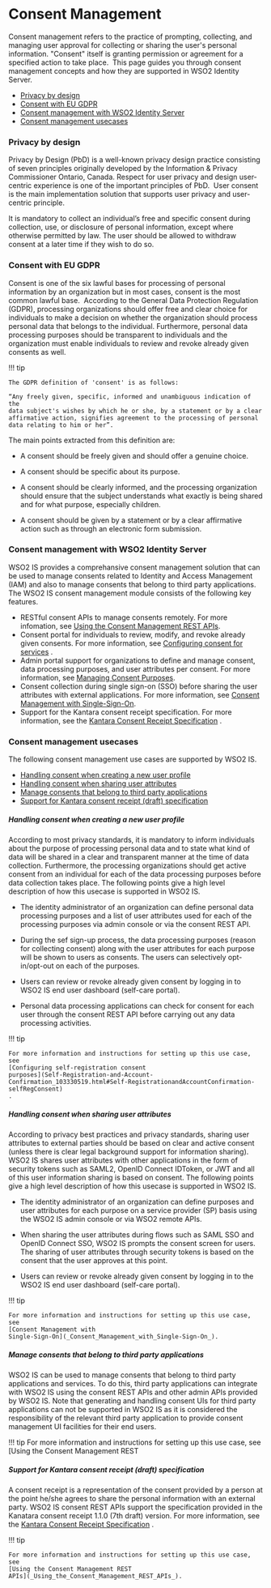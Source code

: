 # Consent Management

Consent management refers to the practice of prompting, collecting, and
managing user approval for collecting or sharing the user's personal
information. "Consent" itself is granting permission or agreement for a
specified action to take place.  This page guides you through consent
management concepts and how they are supported in WSO2 Identity Server.

-   [Privacy by design](#ConsentManagement-Privacybydesign)
-   [Consent with EU GDPR](#ConsentManagement-ConsentwithEUGDPR)
-   [Consent management with WSO2 Identity
    Server](#ConsentManagement-ConsentmanagementwithWSO2IdentityServer)
-   [Consent management
    usecases](#ConsentManagement-Consentmanagementusecases)

### Privacy by design

Privacy by Design (PbD) is a well-known privacy design practice
consisting of seven principles originally developed by the Information &
Privacy Commissioner Ontario, Canada. Respect for user privacy and
design user-centric experience is one of the important principles of
PbD.  User consent is the main implementation solution that supports
user privacy and user-centric principle.

It is mandatory to collect an individual’s free and specific consent
during collection, use, or disclosure of personal information, except
where otherwise permitted by law. The user should be allowed to withdraw
consent at a later time if they wish to do so.

### Consent with EU GDPR

Consent is one of the six lawful bases for processing of personal
information by an organization but in most cases, consent is the most
common lawful base.  According to the General Data Protection Regulation
(GDPR), processing organizations should offer free and clear choice for
individuals to make a decision on whether the organization should
process personal data that belongs to the individual. Furthermore,
personal data processing purposes should be transparent to individuals
and the organization must enable individuals to review and revoke
already given consents as well.

!!! tip
    
    The GDPR definition of 'consent' is as follows:
    
    “Any freely given, specific, informed and unambiguous indication of the
    data subject's wishes by which he or she, by a statement or by a clear
    affirmative action, signifies agreement to the processing of personal
    data relating to him or her”.
    

The main points extracted from this definition are:

-   A consent should be freely given and should offer a genuine choice.

-   A consent should be specific about its purpose.

-   A consent should be clearly informed, and the processing
    organization should ensure that the subject understands what exactly
    is being shared and for what purpose, especially children.

-   A consent should be given by a statement or by a clear affirmative
    action such as through an electronic form submission.

### Consent management with WSO2 Identity Server

WSO2 IS provides a comprehansive consent management solution that can be
used to manage consents related to Identity and Access Management (IAM)
and also to manage consents that belong to third party applications.
The WSO2 IS consent management module consists of the following key
features.

-   RESTful consent APIs to manage consents remotely. For more
    infomation, see [Using the Consent Management REST
    APIs](_Using_the_Consent_Management_REST_APIs_).
-   Consent portal for individuals to review, modify, and revoke already
    given consents. For more information, see [Configuring consent for
    services](Using-the-End-User-Dashboard_103330474.html#UsingtheEndUserDashboard-Configuringconsentforservices)
    .
-   Admin portal support for organizations to define and manage consent,
    data processing purposes, and user attributes per consent. For more
    information, see [Managing Consent
    Purposes](_Managing_Consent_Purposes_).
-   Consent collection during single sign-on (SSO) before sharing the
    user attributes with external applications. For more information,
    see [Consent Management with
    Single-Sign-On](_Consent_Management_with_Single-Sign-On_).
-   Support for the Kantara consent receipt specification. For more
    information, see the [Kantara Consent Receipt
    Specification](https://kantarainitiative.org/confluence/display/infosharing/Consent+Receipt+Specification)
    .

### Consent management usecases

The following consent management use cases are supported by WSO2 IS.

-   [Handling consent when creating a new user
    profile](#ConsentManagement-Handlingconsentwhencreatinganewuserprofile)
-   [Handling consent when sharing user
    attributes](#ConsentManagement-Handlingconsentwhensharinguserattributes)
-   [Manage consents that belong to third party
    applications](#ConsentManagement-Manageconsentsthatbelongtothirdpartyapplications)
-   [Support for Kantara consent receipt (draft)
    specification](#ConsentManagement-SupportforKantaraconsentreceipt(draft)specification)

##### **Handling consent when creating a new user profile**

According to most privacy standards, it is mandatory to inform
individuals about the purpose of processing personal data and to state
what kind of data will be shared in a clear and transparent manner at
the time of data collection. Furthermore, the processing organizations
should get active consent from an individual for each of the data
processing purposes before data collection takes place. The following
points give a high level description of how this usecase is supported in
WSO2 IS.

-   The identity administrator of an organization can define personal
    data processing purposes and a list of user attributes used for each
    of the processing purposes via admin console or via the consent REST
    API.

-   During the sef sign-up process, the data processing purposes (reason
    for collecting consent) along with the user attributes for each
    purpose will be shown to users as consents. The users can
    selectively opt-in/opt-out on each of the purposes.

-   Users can review or revoke already given consent by logging in to
    WSO2 IS end user dashboard (self-care portal).

-   Personal data processing applications can check for consent for each
    user through the consent REST API before carrying out any data
    processing activities.

!!! tip
    
    For more information and instructions for setting up this use case, see
    [Configuring self-registration consent
    purposes](Self-Registration-and-Account-Confirmation_103330519.html#Self-RegistrationandAccountConfirmation-selfRegConsent)
    .
    

##### **Handling consent when sharing user attributes**

According to privacy best practices and privacy standards, sharing user
attributes to external parties should be based on clear and active
consent (unless there is clear legal background support for information
sharing). WSO2 IS shares user attributes with other applications in the
form of security tokens such as SAML2, OpenID Connect IDToken, or JWT
and all of this user information sharing is based on consent. The
following points give a high level description of how this usecase is
supported in WSO2 IS.

-   The identity administrator of an organization can define purposes
    and user attributes for each purpose on a service provider (SP)
    basis using the WSO2 IS admin console or via WSO2 remote APIs.

-   When sharing the user attributes during flows such as SAML SSO and
    OpenID Connect SSO, WSO2 IS prompts the consent screen for users.
    The sharing of user attributes through security tokens is based on
    the consent that the user approves at this point.

-   Users can review or revoke already given consent by logging in to
    the WSO2 IS end user dashboard (self-care portal).

!!! tip
    
    For more information and instructions for setting up this use case, see
    [Consent Management with
    Single-Sign-On](_Consent_Management_with_Single-Sign-On_).
    

##### Manage consents that belong to third party applications

WSO2 IS can be used to manage consents that belong to third party
applications and services. To do this, third party applications can
integrate with WSO2 IS using the consent REST APIs and other admin APIs
provided by WSO2 IS. Note that generating and handling consent UIs for
third party applications can not be supported in WSO2 IS as it is
considered the responsibility of the relevant third party application to
provide consent management UI facilities for their end users.

!!! tip For more information and instructions for setting up this use
    case, see [Using the Consent Management REST

##### **Support for Kantara consent receipt (draft) specification**

A consent receipt is a representation of the consent provided by a
person at the point he/she agrees to share the personal information with
an external party. WSO2 IS consent REST APIs support the specification
provided in the Kanatara consent receipt 1.1.0 (7th draft) version. For
more information, see the [Kantara Consent Receipt
Specification](https://kantarainitiative.org/confluence/display/infosharing/Consent+Receipt+Specification)
.

!!! tip
    
    For more information and instructions for setting up this use case, see
    [Using the Consent Management REST
    APIs](_Using_the_Consent_Management_REST_APIs_).
    
